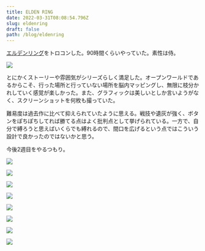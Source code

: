 ```yaml
---
title: ELDEN RING
date: 2022-03-31T08:08:54.796Z
slug: eldenring
draft: false
path: /blog/eldenring
---
```

[エルデンリング](https://www.eldenring.jp/)をトロコンした。90時間くらいやっていた。素性は侍。

![](https://i.imgur.com/dPVU1Z2.png)

とにかくストーリーや雰囲気がシリーズらしく満足した。オープンワールドであるからこそ、行った場所と行っていない場所を脳内マッピングし、無限に枝分かれしていく感覚が楽しかった。また、グラフィックは美しいとしか言いようがなく、スクリーンショットを何枚も撮っていた。

難易度は過去作に比べて抑えられていたように思える。戦技や遺灰が強く、ボタンをぽちぽちしてれば勝てる点はよく批判点として挙げられている。一方で、自分で縛ろうと思えばいくらでも縛れるので、間口を広げるという点ではこういう設計で良かったのではないかと思う。

今後2週目をやるつもり。

![](https://i.imgur.com/rtZPlgY.jpg)

![](https://i.imgur.com/GYVwSmz.jpg)

![](https://i.imgur.com/oYDfpHL.jpg)

![](https://i.imgur.com/shUKNDW.jpg)

![](https://i.imgur.com/WJOHhhU.jpg)

![](https://i.imgur.com/pDcbApJ.jpg)

![](https://i.imgur.com/XhIOzE8.jpg)

![](https://i.imgur.com/kWaNTCS.jpg)